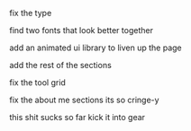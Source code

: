 fix the type

find two fonts that look better together

add an animated ui library to liven up the page

add the rest of the sections

fix the tool grid

fix the about me sections its so cringe-y

this shit sucks so far kick it into gear